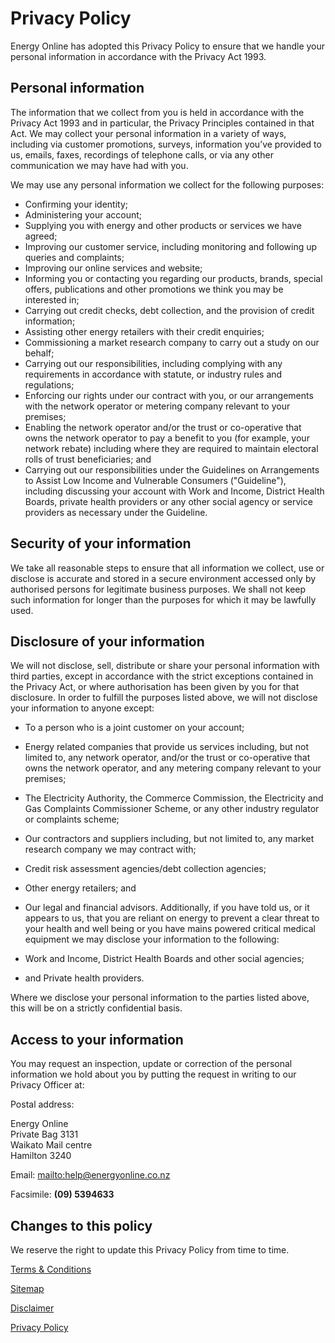 # Privacy Policy
Energy Online has adopted this Privacy Policy to ensure that we handle your personal information in accordance with the Privacy Act 1993.

## Personal information
The information that we collect from you is held in accordance with the Privacy Act 1993 and in particular, the Privacy Principles contained in that Act.  We may collect your personal information in a variety of ways, including via customer promotions, surveys, information you’ve provided to us, emails, faxes, recordings of telephone calls, or via any other communication we may have had with you.

We may use any personal information we collect for the following purposes:


- Confirming your identity;
- Administering your account;
- Supplying you with energy and other products or services we have agreed;
- Improving our customer service, including monitoring and following up queries and complaints;
- Improving our online services and website;
- Informing you or contacting you regarding our products, brands, special offers, publications and other promotions we think you may be interested in;
- Carrying out credit checks, debt collection, and the provision of credit information;
- Assisting other energy retailers with their credit enquiries;
- Commissioning a market research company to carry out a study on our behalf;
- Carrying out our responsibilities, including complying with any requirements in accordance with statute, or industry rules and regulations;
- Enforcing our rights under our contract with you, or our arrangements with the network operator or metering company relevant to your premises;
- Enabling the network operator and/or the trust or co-operative that owns the network operator to pay a benefit to you (for example, your network rebate) including where they are required to maintain electoral rolls of trust beneficiaries; and
- Carrying out our responsibilities under the Guidelines on Arrangements to Assist Low Income and Vulnerable Consumers ("Guideline"), including discussing your account with Work and Income, District Health Boards, private health providers or any other social agency or service providers as necessary under the Guideline.

## Security of your information
We take all reasonable steps to ensure that all information we collect, use or disclose is accurate and stored in a secure environment accessed only by authorised persons for legitimate business purposes.  We shall not keep such information for longer than the purposes for which it may be lawfully used.

## Disclosure of your information
We will not disclose, sell, distribute or share your personal information with third parties, except in accordance with the strict exceptions contained in the Privacy Act, or where authorisation has been given by you for that disclosure.  In order to fulfill the purposes listed above, we will not disclose your information to anyone except:


- To a person who is a joint customer on your account;
- Energy related companies that provide us services including, but not limited to, any network operator, and/or the trust or co-operative that owns the network operator, and any metering company relevant to your premises;
- The Electricity Authority, the Commerce Commission, the Electricity and Gas Complaints Commissioner Scheme, or any other industry regulator or complaints scheme;
- Our contractors and suppliers including, but not limited to, any market research company we may contract with;
- Credit risk assessment agencies/debt collection agencies;
- Other energy retailers; and
- Our legal and financial advisors.
Additionally, if you have told us, or it appears to us, that you are reliant on energy to prevent a clear threat to your health and well being or you have mains powered critical medical equipment we may disclose your information to the following:

- Work and Income, District Health Boards and other social agencies; 
- and Private health providers.

Where we disclose your personal information to the parties listed above, this will be on a strictly confidential basis.

## Access to your information
You may request an inspection, update or correction of the personal information we hold about you by putting the request in writing to our Privacy Officer at:

Postal address:   

Energy Online  
Private Bag 3131  
Waikato Mail centre  
Hamilton 3240

Email: <mailto:help@energyonline.co.nz>

Facsimile: **(09) 5394633**

## Changes to this policy
We reserve the right to update this Privacy Policy from time to time.

[Terms & Conditions](http://www.energyonline.co.nz/terms)

[Sitemap](http://www.energyonline.co.nz/home/site_map)

[Disclaimer](http://www.energyonline.co.nz/home/site_map/disclaimer)

[Privacy Policy](http://www.energyonline.co.nz/home/site_map/privacy_policy)
